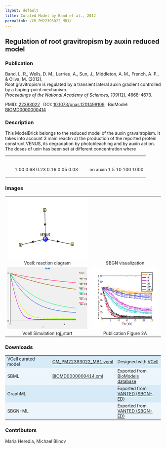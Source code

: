 ```yaml
---
layout: default
title: Curated Model by Band et al., 2012
permalink: /CM_PM22393022_MB1/
---
```

## Regulation of root gravitropism by auxin reduced model

### Publication 

Band, L. R., Wells, D. M., Larrieu, A., Sun, J., Middleton, A. M., French, A. P., & Oliva, M. (2012). <br />
Root gravitropism is regulated by a transient lateral auxin gradient controlled by a tipping-point mechanism. <br/>
<i>Proceedings of the National Academy of Sciences, 109</i>(12), 4668-4673.

 PMID: <a href="https://www.ncbi.nlm.nih.gov/pubmed/?term=22393022">22393022</a>&ensp; 
 DOI: <a href="https://doi.org/10.1073/pnas.1201498109">10.1073/pnas.1201498109</a>&ensp;
 BioModel: <a href="https://www.ebi.ac.uk/biomodels/BIOMD0000000413">BIOMD0000000414</a><br/>

### Description
This ModelBrick belongs to the reduced model of the auxin gravaitropism. It takes into account 3 main reactin a) the production of the reported protein construct VENUS, its degradation by photobleaching and by auxin action. The doses of uxin has been set at different concentration where 
<table>
 <td><p qj_start </p></td>
 <td><p auxin (nM) </p></td>
 <tr>
  <td><ul>
    1.00
    0.68
    0.23
    0.16
    0.05
    0.03
   </ul></td>
   <td><ul>
    no auxin
    1
    5
    10
    100
    1000
    </ul></td>
 </tr>
 </table>
  

### Images
<center>
 <table> 
 <tr>
  <td align="center" >
   <a href="https://modelbricks.github.io/images/Vcellimages/CM_PM22393022_MB1_Vcell_diagram.PNG">
   <img align="center" src="/images/Vcellimages/CM_PM22393022_MB1_Vcell_diagram.PNG" Height="200"/></a></td>
  <td align="center" widht="50%">
  <!-- <a href="https://modelbricks.github.io/images/SBGNfiles/cuttswitch_SBGN.PNG">
   <img align="center" src= "/images/SBGNfiles/cuttswitch_SBGN.PNG" Height="200" > </a>--></td>
 </tr>
 <tr>
  <td align="center"> Vcell: reaction diagram </td>
  <td align="center"> SBGN visualization </td>
   </tr>
  <tr>
   <td align="center" widht="50%">
    <a href="https://modelbricks.github.io/images/Vcellimages/CM_PM22393022_MB1_Vcell_sim.PNG">
    <img align="center" src="/images/Vcellimages/CM_PM22393022_MB1_Vcell_sim.PNG"  Height="200"/></a></td> 
   <td align="center" widht="50%">
    <a href="https://modelbricks.github.io/images/SBGNfiles/CM_PM18628746_papersim.PNG">
    <img align="center" src="/images/SBGNfiles/CM_PM22393022_MB1_papersim.PNG" Height="200"/></a></td>
  </tr>
  <tr>
   <td align="center"> Vcell Simulation (qj_start </td>
   <td align="center"> Publication Figure 2A </td>
  </tr>
 </table>
</center>

 ### Downloads
<center>
 <table>
  <td width="33%" bgcolor="#D6EAF8"> VCell curated model </td>
  <td width="33%" bgcolor="#D6EAF8"><a href="/modelbricks/VCML_SBMLfiles/CM_PM22393022_MB1.vcml">CM_PM22393022_MB1.vcml</a></td>
  <td width="33%" bgcolor="#D6EAF8"> Designed with <a href="http://vcell.org"> VCell</a></td>
  <tr>
   <td bgcolor="#EBF5FB"> SBML </td>
   <td bgcolor="#EBF5FB"><a href="/modelbricks/VCML_SBMLfiles/BIOMD0000000414.xml">BIOMD0000000414.xml</a></td>
   <td bgcolor="#EBF5FB"> Exported from <a href="https://www.ebi.ac.uk/biomodels/BIOMD0000000414">BioModels database</a></td>
  </tr>
  <tr>
  
   <td bgcolor="#D6EAF8">GraphML </td>
   <td bgcolor="#D6EAF8"><!--<a href="/modelbricks/SBGNexecutablefiles/CM_PM22393022_MB1.graphml">CM_PM22393022_MB1.graphml</a>--></td>
   <td bgcolor="#D6EAF8"> Exported from <a href="https://immersive-analytics.infotech.monash.edu/vanted/addons/sbgn-ed/">VANTED (SBGN-ED)</a></td>
  </tr>
  <tr>
   <td bgcolor="#EBF5FB">SBGN-ML </td>
   <td bgcolor="#EBF5FB"><!--<a href="/modelbricks/SBGNexecutablefiles/CM_PM22393022_MB1.sbgn">CM_PM22393022_MB1.sbgn</a>--></td>
   <td bgcolor="#EBF5FB"> Exported from <a href="https://immersive-analytics.infotech.monash.edu/vanted/addons/sbgn-ed/">VANTED (SBGN-ED)</a></td>
  </tr>
 </table>
</center>
  
 
 
### Contributors
Maria Heredia, Michael Blinov
